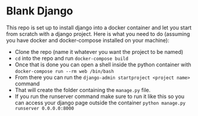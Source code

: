 # Blank Django

This repo is set up to install django into a docker container and let you start from scratch with a django project. Here is what you need to do (assuming you have docker and docker-compose installed on your machine):

* Clone the repo (name it whatever you want the project to be named)
* `cd` into the repo and run `docker-compose build`
* Once that is done you can open a shell inside the python container with `docker-compose run --rm web /bin/bash`
* From there you can run the `django-admin startproject <project name>` command
* That will create the folder containing the `manage.py` file.
* If you run the runserver command make sure to run it like this so you can access your django page outside the container `python manage.py runserver 0.0.0.0:8000`